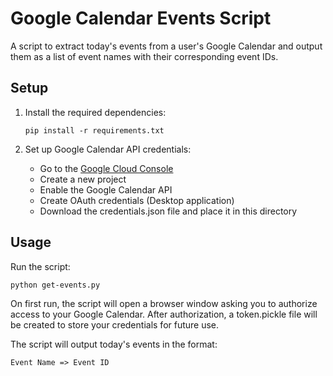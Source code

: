 # Google Calendar Events Script

A script to extract today's events from a user's Google Calendar and output them as a list of event names with their corresponding event IDs.

## Setup

1. Install the required dependencies:
   ```
   pip install -r requirements.txt
   ```

2. Set up Google Calendar API credentials:
   - Go to the [Google Cloud Console](https://console.cloud.google.com/)
   - Create a new project
   - Enable the Google Calendar API
   - Create OAuth credentials (Desktop application)
   - Download the credentials.json file and place it in this directory

## Usage

Run the script:
```
python get-events.py
```

On first run, the script will open a browser window asking you to authorize access to your Google Calendar. After authorization, a token.pickle file will be created to store your credentials for future use.

The script will output today's events in the format:
```
Event Name => Event ID
```